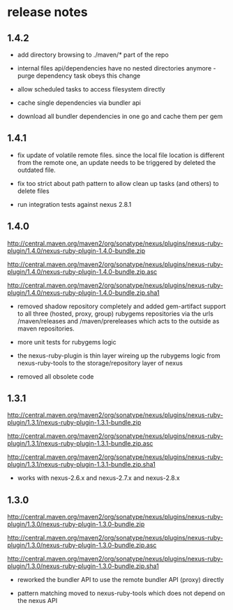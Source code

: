 <!--

    Copyright (c) 2007-2014 Sonatype, Inc. All rights reserved.

    This program is licensed to you under the Apache License Version 2.0,
    and you may not use this file except in compliance with the Apache License Version 2.0.
    You may obtain a copy of the Apache License Version 2.0 at http://www.apache.org/licenses/LICENSE-2.0.

    Unless required by applicable law or agreed to in writing,
    software distributed under the Apache License Version 2.0 is distributed on an
    "AS IS" BASIS, WITHOUT WARRANTIES OR CONDITIONS OF ANY KIND, either express or implied.
    See the Apache License Version 2.0 for the specific language governing permissions and limitations there under.

-->
# release notes #

## 1.4.2 ##

* add directory browsing to ./maven/* part of the repo

* internal files api/dependencies have no nested directories anymore - purge dependency task obeys this change

* allow scheduled tasks to access filesystem directly

* cache single dependencies via bundler api

* download all bundler dependencies in one go and cache them per gem


## 1.4.1 ##

* fix update of volatile remote files. since the local file location is different from the remote one, an update needs to be triggered by deleted the outdated file.

* fix too strict about path pattern to allow clean up tasks (and others) to delete files

* run integration tests against nexus 2.8.1

## 1.4.0 ##

<http://central.maven.org/maven2/org/sonatype/nexus/plugins/nexus-ruby-plugin/1.4.0/nexus-ruby-plugin-1.4.0-bundle.zip>

<http://central.maven.org/maven2/org/sonatype/nexus/plugins/nexus-ruby-plugin/1.4.0/nexus-ruby-plugin-1.4.0-bundle.zip.asc>

<http://central.maven.org/maven2/org/sonatype/nexus/plugins/nexus-ruby-plugin/1.4.0/nexus-ruby-plugin-1.4.0-bundle.zip.sha1>

* removed shadow repository completely and added gem-artifact support to all three (hosted, proxy, group) rubygems repositories via the urls /maven/releases and /maven/prereleases which acts to the outside as maven repositories.

* more unit tests for rubygems logic

* the nexus-ruby-plugin is thin layer wireing up the rubygems logic from nexus-ruby-tools to the storage/repository layer of nexus

* removed all obsolete code

## 1.3.1 ##

<http://central.maven.org/maven2/org/sonatype/nexus/plugins/nexus-ruby-plugin/1.3.1/nexus-ruby-plugin-1.3.1-bundle.zip>

<http://central.maven.org/maven2/org/sonatype/nexus/plugins/nexus-ruby-plugin/1.3.1/nexus-ruby-plugin-1.3.1-bundle.zip.asc>

<http://central.maven.org/maven2/org/sonatype/nexus/plugins/nexus-ruby-plugin/1.3.1/nexus-ruby-plugin-1.3.1-bundle.zip.sha1>

* works with nexus-2.6.x and nexus-2.7.x and nexus-2.8.x

## 1.3.0 ##

<http://central.maven.org/maven2/org/sonatype/nexus/plugins/nexus-ruby-plugin/1.3.0/nexus-ruby-plugin-1.3.0-bundle.zip>

<http://central.maven.org/maven2/org/sonatype/nexus/plugins/nexus-ruby-plugin/1.3.0/nexus-ruby-plugin-1.3.0-bundle.zip.asc>

<http://central.maven.org/maven2/org/sonatype/nexus/plugins/nexus-ruby-plugin/1.3.0/nexus-ruby-plugin-1.3.0-bundle.zip.sha1>

* reworked the bundler API to use the remote bundler API (proxy) directly

* pattern matching moved to nexus-ruby-tools which does not depend on the nexus API

